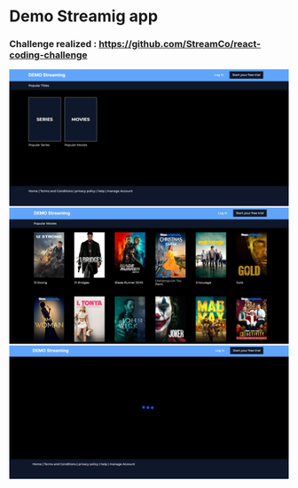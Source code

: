 # Demo Streamig app
### Challenge realized : https://github.com/StreamCo/react-coding-challenge
![image](https://github.com/kevoff7/demo-streaming-next/blob/main/public/titles.png)
![image](https://github.com/kevoff7/demo-streaming-next/blob/main/public/movies.jpg)
![image](https://github.com/kevoff7/demo-streaming-next/blob/main/public/loading.png)


